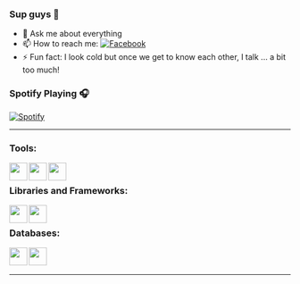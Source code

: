 ### Sup guys 👋

- 💬 Ask me about everything
- 📫 How to reach me: [![Facebook](https://badgen.net/badge/Facebook/Like/blue?icon=facebook&style=social&link=https://www.facebook.com/nmhieu169)](https://www.facebook.com/nmhieu169)
- ⚡ Fun fact: I look cold but once we get to know each other, I talk ... a bit too much!


### Spotify Playing 🎧
[![Spotify](https://spotify-git-main-ueih16.vercel.app//api/spotify)](https://open.spotify.com/user/yvu01ymhl3ehfgokrdjk1x1ru)

---

### Tools:
<img align='left' height="32" width="32" src="https://cdn.jsdelivr.net/npm/simple-icons@4.8.0/icons/sublimetext.svg" />
<img align='left' height="32" width="32" src="https://cdn.jsdelivr.net/npm/simple-icons@4.8.0/icons/phpstorm.svg" />
<img align='left' height="32" width="32" src="https://cdn.jsdelivr.net/npm/simple-icons@4.8.0/icons/laragon.svg" />
<br>

### Libraries and Frameworks:
<img align='left' height="32" width="32" src="https://cdn.jsdelivr.net/npm/simple-icons@4.8.0/icons/jquery.svg" />
<img align='left' height="32" width="32" src="https://cdn.jsdelivr.net/npm/simple-icons@4.8.0/icons/laravel.svg" />
<br>

### Databases:
<img align='left' height="32" width="32" src="https://cdn.jsdelivr.net/npm/simple-icons@4.8.0/icons/mysql.svg" />
<img align='left' height="32" width="32" src="https://cdn.jsdelivr.net/npm/simple-icons@4.8.0/icons/microsoftsqlserver.svg" />

<br>
<br>

---

